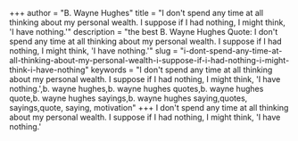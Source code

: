+++
author = "B. Wayne Hughes"
title = "I don't spend any time at all thinking about my personal wealth. I suppose if I had nothing, I might think, 'I have nothing.'"
description = "the best B. Wayne Hughes Quote: I don't spend any time at all thinking about my personal wealth. I suppose if I had nothing, I might think, 'I have nothing.'"
slug = "i-dont-spend-any-time-at-all-thinking-about-my-personal-wealth-i-suppose-if-i-had-nothing-i-might-think-i-have-nothing"
keywords = "I don't spend any time at all thinking about my personal wealth. I suppose if I had nothing, I might think, 'I have nothing.',b. wayne hughes,b. wayne hughes quotes,b. wayne hughes quote,b. wayne hughes sayings,b. wayne hughes saying,quotes, sayings,quote, saying, motivation"
+++
I don't spend any time at all thinking about my personal wealth. I suppose if I had nothing, I might think, 'I have nothing.'
